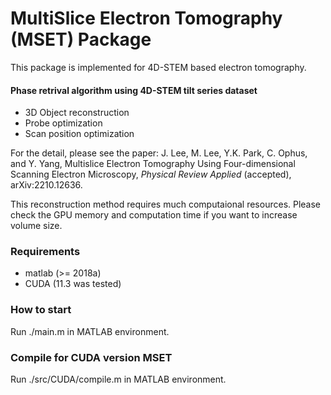 # MultiSlice Electron Tomography (MSET) Package

This package is implemented for 4D-STEM based electron tomography.

#### Phase retrival algorithm using 4D-STEM tilt series dataset
- 3D Object reconstruction
- Probe optimization
- Scan position optimization

For the detail, please see the paper: J. Lee, M. Lee, Y.K. Park, C. Ophus, and Y. Yang, Multislice Electron Tomography Using Four-dimensional Scanning Electron Microscopy, *Physical Review Applied* (accepted), arXiv:2210.12636.

This reconstruction method requires much computaional resources.
Please check the GPU memory and computation time if you want to increase volume size.


### Requirements
- matlab (>= 2018a)
- CUDA (11.3 was tested)

### How to start
Run ./main.m in MATLAB environment.

### Compile for CUDA version MSET
Run ./src/CUDA/compile.m in MATLAB environment.


